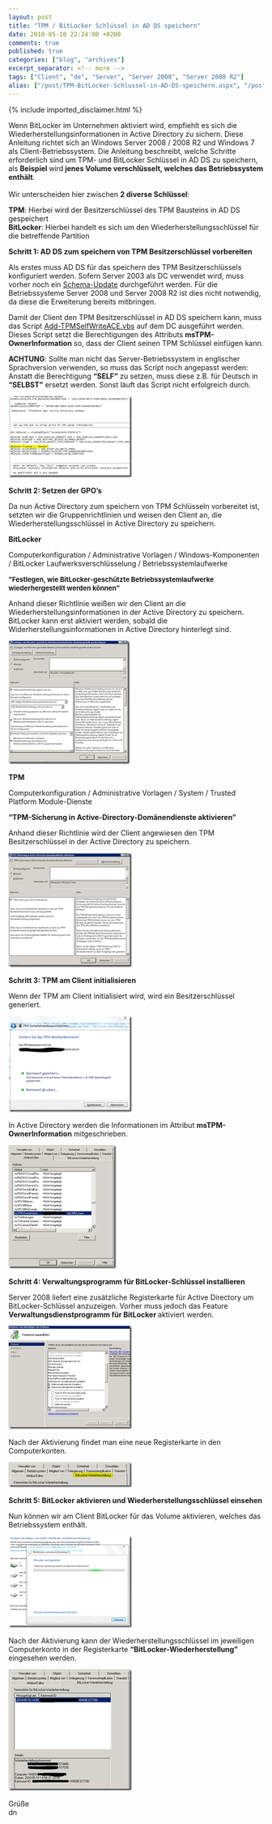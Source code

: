 ```yaml
---
layout: post
title: "TPM / BitLocker Schlüssel in AD DS speichern"
date: 2010-05-10 22:24:00 +0200
comments: true
published: true
categories: ["blog", "archives"]
excerpt_separator: <!-- more -->
tags: ["Client", "de", "Server", "Server 2008", "Server 2008 R2"]
alias: ["/post/TPM-BitLocker-Schlussel-in-AD-DS-speichern.aspx", "/post/tpm-bitlocker-schlussel-in-ad-ds-speichern.aspx"]
---
```

<!-- more -->
{% include imported_disclaimer.html %}
<p>Wenn BitLocker im Unternehmen aktiviert wird, empfiehlt es sich die Wiederherstellungsinformationen in Active Directory zu sichern. Diese Anleitung richtet sich an Windows Server 2008 / 2008 R2 und Windows 7 als Client-Betriebssystem. Die Anleitung beschreibt, welche Schritte erforderlich sind um TPM- und BitLocker Schl&uuml;ssel in AD DS zu speichern, als <strong>Beispiel </strong>wird<strong> jenes Volume verschl&uuml;sselt, welches das Betriebssystem enth&auml;lt</strong>. <br /> <br />Wir unterscheiden hier zwischen <strong>2 diverse Schl&uuml;ssel</strong>:</p>
<p><strong>TPM</strong>: Hierbei wird der Besitzerschl&uuml;ssel des TPM Bausteins in AD DS gespeichert <br /><strong>BitLocker</strong>: Hierbei handelt es sich um den Wiederherstellungsschl&uuml;ssel f&uuml;r die betreffende Partition</p>
<p><strong>Schritt 1: AD DS zum speichern von TPM Besitzerschl&uuml;ssel vorbereiten</strong></p>
<p>Als erstes muss AD DS f&uuml;r das speichern des TPM Besitzerschl&uuml;ssels konfiguriert werden. Sofern Server 2003 als DC verwendet wird, muss vorher noch ein <a href="http://technet.microsoft.com/en-us/library/dd875529(WS.10).aspx" target="_blank">Schema-Update</a> durchgef&uuml;hrt werden. F&uuml;r die Betriebssysteme Server 2008 und Server 2008 R2 ist dies nicht notwendig, da diese die Erweiterung bereits mitbringen.</p>
<p>Damit der Client den TPM Besitzerschl&uuml;ssel in AD DS speichern kann, muss das Script <a href="http://gallery.technet.microsoft.com/ScriptCenter/en-us/b4dee016-053e-4aa3-a278-3cebf70d1191" target="_blank">Add-TPMSelfWriteACE.vbs</a> auf dem DC ausgef&uuml;hrt werden. Dieses Script setzt die Berechtigungen des Attributs <strong>msTPM-OwnerInformation</strong> so, dass der Client seinen TPM Schl&uuml;ssel einf&uuml;gen kann.</p>
<p><strong>ACHTUNG</strong>: Sollte man nicht das Server-Betriebssystem in englischer Sprachversion verwenden, so muss das Script noch angepasst werden: Anstatt die Berechtigung <strong>&ldquo;SELF&rdquo;</strong> zu setzen, muss diese z.B. f&uuml;r Deutsch in <strong>&ldquo;SELBST&rdquo;</strong> ersetzt werden. Sonst l&auml;uft das Script nicht erfolgreich durch.</p>
<p><a href="/assets/image_113.png" target="_blank"><img style="display: inline; border: 0px;" title="image" src="/assets/image_thumb_113.png" alt="image" width="244" height="161" border="0" /></a></p>
<p><strong>Schritt 2: Setzen der GPO&rsquo;s</strong></p>
<p>Da nun Active Directory zum speichern von TPM Schl&uuml;sseln vorbereitet ist, setzten wir die Gruppenrichtlinien und weisen den Client an, die Wiederherstellungsschl&uuml;ssel in Active Directory zu speichern.</p>
<p><strong>BitLocker</strong></p>
<p>Computerkonfiguration / Administrative Vorlagen / Windows-Komponenten / BitLocker Laufwerksverschl&uuml;sselung / Betriebssystemlaufwerke</p>
<p><span style="font-size: small;"><strong>&rdquo;Festlegen, wie BitLocker-gesch&uuml;tzte Betriebssystemlaufwerke wiederhergestellt werden k&ouml;nnen&rdquo;</strong></span></p>
<p>Anhand dieser Richtlinie wei&szlig;en wir den Client an die Wiederherstellungsinformationen in der Active Directory zu speichern. BitLocker kann erst aktiviert werden, sobald die Widerherstellungsinformationen in Active Directory hinterlegt sind.</p>
<p><a href="/assets/image_114.png" target="_blank"><img style="display: inline; border: 0px;" title="image" src="/assets/image_thumb_114.png" alt="image" width="240" height="244" border="0" /></a></p>
<p><strong>TPM</strong></p>
<p>Computerkonfiguration / Administrative Vorlagen / System / Trusted Platform Module-Dienste</p>
<p><strong>&ldquo;TPM-Sicherung in Active-Directory-Dom&auml;nendienste aktivieren&rdquo;</strong></p>
<p>Anhand dieser Richtlinie wird der Client angewiesen den TPM Besitzerschl&uuml;ssel in der Active Directory zu speichern.</p>
<p><a href="/assets/image_115.png" target="_blank"><img style="display: inline; border: 0px;" title="image" src="/assets/image_thumb_115.png" alt="image" width="244" height="226" border="0" /></a></p>
<p><strong>Schritt 3: TPM am Client initialisieren</strong></p>
<p>Wenn der TPM am Client initialisiert wird, wird ein Besitzerschl&uuml;ssel generiert.</p>
<p><a href="/assets/image_116.png" target="_blank"><img style="display: inline; border: 0px;" title="image" src="/assets/image_thumb_116.png" alt="image" width="244" height="190" border="0" /></a></p>
<p>In Active Directory werden die Informationen im Attribut <strong>msTPM-OwnerInformation</strong> mitgeschrieben.</p>
<p><a href="/assets/image_117.png" target="_blank"><img style="display: inline; border: 0px;" title="image" src="/assets/image_thumb_117.png" alt="image" width="213" height="244" border="0" /></a></p>
<p><strong>Schritt 4: Verwaltungsprogramm f&uuml;r BitLocker-Schl&uuml;ssel installieren</strong></p>
<p>Server 2008 liefert eine zus&auml;tzliche Registerkarte f&uuml;r Active Directory um BitLocker-Schl&uuml;ssel anzuzeigen. Vorher muss jedoch das Feature <strong>Verwaltungsdienstprogramm f&uuml;r BitLocker </strong>aktiviert werden.</p>
<p><a href="/assets/image_118.png" target="_blank"><img style="display: inline; border: 0px;" title="image" src="/assets/image_thumb_118.png" alt="image" width="244" height="204" border="0" /></a></p>
<p>Nach der Aktivierung findet man eine neue Registerkarte in den Computerkonten.</p>
<p><a href="/assets/image_119.png" target="_blank"><img style="display: inline; border: 0px;" title="image" src="/assets/image_thumb_119.png" alt="image" width="244" height="50" border="0" /></a>&nbsp;</p>
<p><strong>Schritt 5: BitLocker aktivieren und Wiederherstellungsschl&uuml;ssel einsehen</strong></p>
<p>Nun k&ouml;nnen wir am Client BitLocker f&uuml;r das Volume aktivieren, welches das Betriebssystem enth&auml;lt.</p>
<p><a href="/assets/image_120.png" target="_blank"><img style="display: inline; border: 0px;" title="image" src="/assets/image_thumb_120.png" alt="image" width="244" height="181" border="0" /></a></p>
<p>Nach der Aktivierung kann der Wiederherstellungsschl&uuml;ssel im jeweiligen Computerkonto in der Registerkarte <strong>&ldquo;BitLocker-Wiederherstellung&rdquo; </strong>eingesehen werden.</p>
<p><a href="/assets/image_121.png" target="_blank"><img style="display: inline; border: 0px;" title="image" src="/assets/image_thumb_121.png" alt="image" width="244" height="240" border="0" /></a></p>
<p>Gr&uuml;&szlig;e <br />dn</p>
